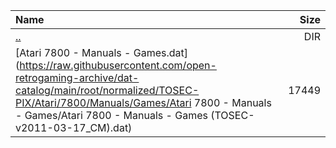 |Name|Size|
|:---|---:|
|[..](../index.html)|DIR|
|[Atari 7800 - Manuals - Games.dat](https://raw.githubusercontent.com/open-retrogaming-archive/dat-catalog/main/root/normalized/TOSEC-PIX/Atari/7800/Manuals/Games/Atari 7800 - Manuals - Games/Atari 7800 - Manuals - Games (TOSEC-v2011-03-17_CM).dat)|17449|
